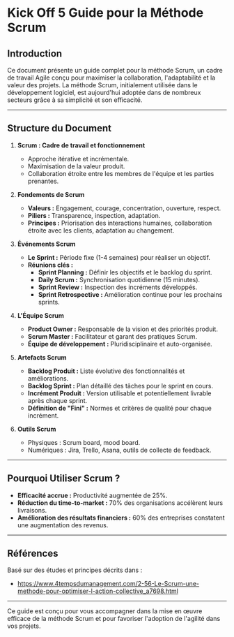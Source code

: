 #  Kick Off 5 Guide pour la Méthode Scrum

## Introduction

Ce document présente un guide complet pour la méthode Scrum, un cadre de travail Agile conçu pour maximiser la collaboration, l'adaptabilité et la valeur des projets. La méthode Scrum, initialement utilisée dans le développement logiciel, est aujourd'hui adoptée dans de nombreux secteurs grâce à sa simplicité et son efficacité.

---

## Structure du Document

1. **Scrum : Cadre de travail et fonctionnement**
   - Approche itérative et incrémentale.
   - Maximisation de la valeur produit.
   - Collaboration étroite entre les membres de l'équipe et les parties prenantes.

2. **Fondements de Scrum**
   - **Valeurs :** Engagement, courage, concentration, ouverture, respect.
   - **Piliers :** Transparence, inspection, adaptation.
   - **Principes :** Priorisation des interactions humaines, collaboration étroite avec les clients, adaptation au changement.

3. **Événements Scrum**
   - **Le Sprint :** Période fixe (1-4 semaines) pour réaliser un objectif.
   - **Réunions clés :**
     - **Sprint Planning :** Définir les objectifs et le backlog du sprint.
     - **Daily Scrum :** Synchronisation quotidienne (15 minutes).
     - **Sprint Review :** Inspection des incréments développés.
     - **Sprint Retrospective :** Amélioration continue pour les prochains sprints.

4. **L'Équipe Scrum**
   - **Product Owner :** Responsable de la vision et des priorités produit.
   - **Scrum Master :** Facilitateur et garant des pratiques Scrum.
   - **Équipe de développement :** Pluridisciplinaire et auto-organisée.

5. **Artefacts Scrum**
   - **Backlog Produit :** Liste évolutive des fonctionnalités et améliorations.
   - **Backlog Sprint :** Plan détaillé des tâches pour le sprint en cours.
   - **Incrément Produit :** Version utilisable et potentiellement livrable après chaque sprint.
   - **Définition de "Fini" :** Normes et critères de qualité pour chaque incrément.

6. **Outils Scrum**
   - Physiques : Scrum board, mood board.
   - Numériques : Jira, Trello, Asana, outils de collecte de feedback.

---

## Pourquoi Utiliser Scrum ?

- **Efficacité accrue :** Productivité augmentée de 25%.
- **Réduction du time-to-market :** 70% des organisations accélèrent leurs livraisons.
- **Amélioration des résultats financiers :** 60% des entreprises constatent une augmentation des revenus.

---

## Références

Basé sur des études et principes décrits dans :
- https://www.4tempsdumanagement.com/2-56-Le-Scrum-une-methode-pour-optimiser-l-action-collective_a7698.html
---

Ce guide est conçu pour vous accompagner dans la mise en œuvre efficace de la méthode Scrum et pour favoriser l'adoption de l'agilité dans vos projets.
